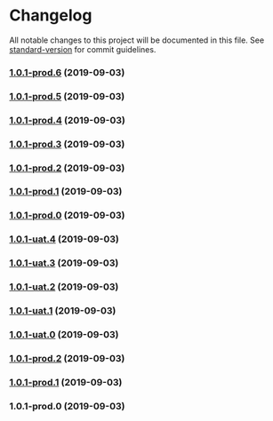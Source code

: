 # Changelog

All notable changes to this project will be documented in this file. See [standard-version](https://github.com/conventional-changelog/standard-version) for commit guidelines.

### [1.0.1-prod.6](https://github.com/qianzhaoy/taor-bug__loop-render/compare/v1.0.1-prod.5...v1.0.1-prod.6) (2019-09-03)



### [1.0.1-prod.5](https://github.com/qianzhaoy/taor-bug__loop-render/compare/v1.0.1-prod.4...v1.0.1-prod.5) (2019-09-03)



### [1.0.1-prod.4](https://github.com/qianzhaoy/taor-bug__loop-render/compare/v1.0.1-prod.3...v1.0.1-prod.4) (2019-09-03)



### [1.0.1-prod.3](https://github.com/qianzhaoy/taor-bug__loop-render/compare/v1.0.1-uat.4...v1.0.1-prod.3) (2019-09-03)



### [1.0.1-prod.2](https://github.com/qianzhaoy/taor-bug__loop-render/compare/v1.0.1-uat.4...v1.0.1-prod.2) (2019-09-03)



### [1.0.1-prod.1](https://github.com/qianzhaoy/taor-bug__loop-render/compare/v1.0.1-uat.4...v1.0.1-prod.1) (2019-09-03)



### [1.0.1-prod.0](https://github.com/qianzhaoy/taor-bug__loop-render/compare/v1.0.1-uat.4...v1.0.1-prod.0) (2019-09-03)



### [1.0.1-uat.4](https://github.com/qianzhaoy/taor-bug__loop-render/compare/v1.0.1-uat.3...v1.0.1-uat.4) (2019-09-03)



### [1.0.1-uat.3](https://github.com/qianzhaoy/taor-bug__loop-render/compare/v1.0.1-uat.2...v1.0.1-uat.3) (2019-09-03)



### [1.0.1-uat.2](https://github.com/qianzhaoy/taor-bug__loop-render/compare/v1.0.1-uat.1...v1.0.1-uat.2) (2019-09-03)



### [1.0.1-uat.1](https://github.com/qianzhaoy/taor-bug__loop-render/compare/v1.0.1-uat.0...v1.0.1-uat.1) (2019-09-03)



### [1.0.1-uat.0](https://github.com/qianzhaoy/taor-bug__loop-render/compare/v1.0.1-prod.2...v1.0.1-uat.0) (2019-09-03)



### [1.0.1-prod.2](https://github.com/qianzhaoy/taor-bug__loop-render/compare/v1.0.1-prod.1...v1.0.1-prod.2) (2019-09-03)



### [1.0.1-prod.1](https://github.com/qianzhaoy/taor-bug__loop-render/compare/v1.0.1-prod.0...v1.0.1-prod.1) (2019-09-03)



### 1.0.1-prod.0 (2019-09-03)
